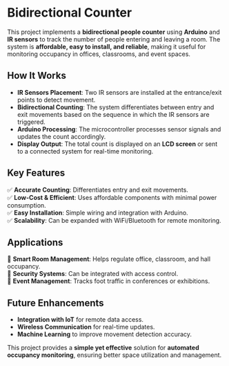 # **Bidirectional Counter**

This project implements a **bidirectional people counter** using **Arduino** and **IR sensors** to track the number of people entering and leaving a room. The system is **affordable, easy to install, and reliable**, making it useful for monitoring occupancy in offices, classrooms, and event spaces.

## **How It Works**
- **IR Sensors Placement**: Two IR sensors are installed at the entrance/exit points to detect movement.
- **Bidirectional Counting**: The system differentiates between entry and exit movements based on the sequence in which the IR sensors are triggered.
- **Arduino Processing**: The microcontroller processes sensor signals and updates the count accordingly.
- **Display Output**: The total count is displayed on an **LCD screen** or sent to a connected system for real-time monitoring.

## **Key Features**
✅ **Accurate Counting**: Differentiates entry and exit movements.  
✅ **Low-Cost & Efficient**: Uses affordable components with minimal power consumption.  
✅ **Easy Installation**: Simple wiring and integration with Arduino.  
✅ **Scalability**: Can be expanded with WiFi/Bluetooth for remote monitoring.  

## **Applications**
🔹 **Smart Room Management**: Helps regulate office, classroom, and hall occupancy.  
🔹 **Security Systems**: Can be integrated with access control.  
🔹 **Event Management**: Tracks foot traffic in conferences or exhibitions.  

## **Future Enhancements**
- **Integration with IoT** for remote data access.  
- **Wireless Communication** for real-time updates.  
- **Machine Learning** to improve movement detection accuracy.  

This project provides a **simple yet effective** solution for **automated occupancy monitoring**, ensuring better space utilization  and management.



